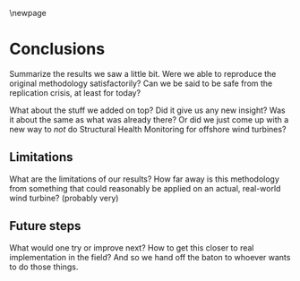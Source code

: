 \newpage
# Conclusions
<!--  Segons els resultats obtinguts, conclusions, limitacions i extensions futures -->

Summarize the results we saw a little bit. Were we able to reproduce the original methodology satisfactorily? Can we be said to be safe from the replication crisis, at least for today?

What about the stuff we added on top? Did it give us any new insight? Was it about the same as what was already there? Or did we just come up with a new way to _not_ do Structural Health Monitoring for offshore wind turbines?

## Limitations
What are the limitations of our results? How far away is this methodology from something that could reasonably be applied on an actual, real-world wind turbine? (probably very)

## Future steps
What would one try or improve next? How to get this closer to real implementation in the field? And so we hand off the baton to whoever wants to do those things.
